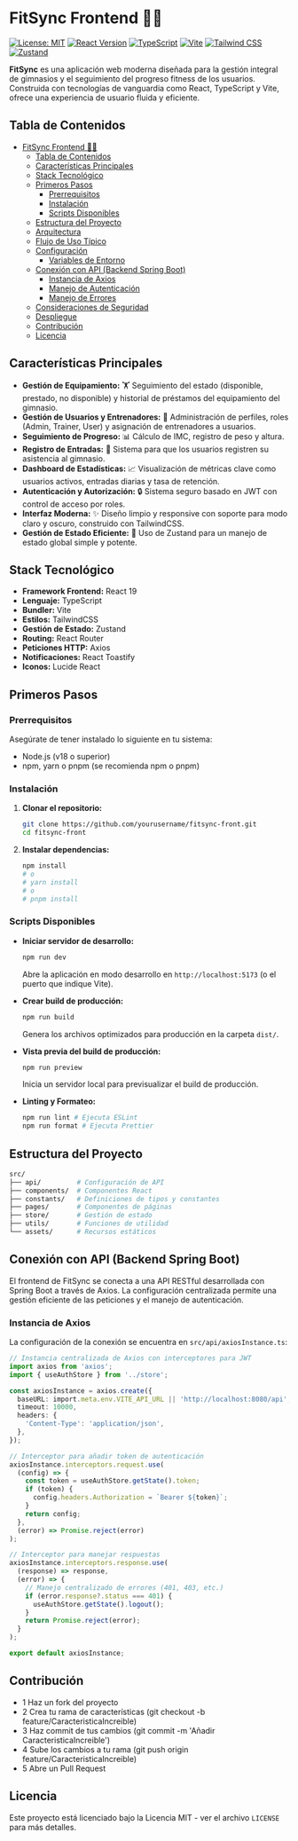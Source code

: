 # FitSync Frontend 🏋️‍♀️

[![License: MIT](https://img.shields.io/badge/License-MIT-blue.svg)](https://opensource.org/licenses/MIT)
[![React Version](https://img.shields.io/badge/React-19-blue?logo=react)](https://react.dev/)
[![TypeScript](https://img.shields.io/badge/TypeScript-5.x-blue?logo=typescript)](https://www.typescriptlang.org/)
[![Vite](https://img.shields.io/badge/Vite-5.x-purple?logo=vite)](https://vitejs.dev/)
[![Tailwind CSS](https://img.shields.io/badge/Tailwind_CSS-3.x-blue?logo=tailwindcss)](https://tailwindcss.com/)
[![Zustand](https://img.shields.io/badge/Zustand-4.x-orange)](https://github.com/pmndrs/zustand)

**FitSync** es una aplicación web moderna diseñada para la gestión integral de gimnasios y el seguimiento del progreso fitness de los usuarios. Construida con tecnologías de vanguardia como React, TypeScript y Vite, ofrece una experiencia de usuario fluida y eficiente.

## Tabla de Contenidos

- [FitSync Frontend 🏋️‍♀️](#fitsync-frontend-️‍♀️)
  - [Tabla de Contenidos](#tabla-de-contenidos)
  - [Características Principales](#características-principales)
  - [Stack Tecnológico](#stack-tecnológico)
  - [Primeros Pasos](#primeros-pasos)
    - [Prerrequisitos](#prerrequisitos)
    - [Instalación](#instalación)
    - [Scripts Disponibles](#scripts-disponibles)
  - [Estructura del Proyecto](#estructura-del-proyecto)
  - [Arquitectura](#arquitectura)
  - [Flujo de Uso Típico](#flujo-de-uso-típico)
  - [Configuración](#configuración)
    - [Variables de Entorno](#variables-de-entorno)
  - [Conexión con API (Backend Spring Boot)](#conexión-con-api-backend-spring-boot)
    - [Instancia de Axios](#instancia-de-axios)
    - [Manejo de Autenticación](#manejo-de-autenticación)
    - [Manejo de Errores](#manejo-de-errores)
  - [Consideraciones de Seguridad](#consideraciones-de-seguridad)
  - [Despliegue](#despliegue)
  - [Contribución](#contribución)
  - [Licencia](#licencia)

## Características Principales

- **Gestión de Equipamiento:** 🏋️ Seguimiento del estado (disponible, prestado, no disponible) y historial de préstamos del equipamiento del gimnasio.
- **Gestión de Usuarios y Entrenadores:** 👥 Administración de perfiles, roles (Admin, Trainer, User) y asignación de entrenadores a usuarios.
- **Seguimiento de Progreso:** 📊 Cálculo de IMC, registro de peso y altura.
- **Registro de Entradas:** 🚪 Sistema para que los usuarios registren su asistencia al gimnasio.
- **Dashboard de Estadísticas:** 📈 Visualización de métricas clave como usuarios activos, entradas diarias y tasa de retención.
- **Autenticación y Autorización:** 🔒 Sistema seguro basado en JWT con control de acceso por roles.
- **Interfaz Moderna:** ✨ Diseño limpio y responsive con soporte para modo claro y oscuro, construido con TailwindCSS.
- **Gestión de Estado Eficiente:** 🐻 Uso de Zustand para un manejo de estado global simple y potente.

## Stack Tecnológico

- **Framework Frontend:** React 19
- **Lenguaje:** TypeScript
- **Bundler:** Vite
- **Estilos:** TailwindCSS
- **Gestión de Estado:** Zustand
- **Routing:** React Router
- **Peticiones HTTP:** Axios
- **Notificaciones:** React Toastify
- **Iconos:** Lucide React

## Primeros Pasos

### Prerrequisitos

Asegúrate de tener instalado lo siguiente en tu sistema:

- Node.js (v18 o superior)
- npm, yarn o pnpm (se recomienda npm o pnpm)

### Instalación

1.  **Clonar el repositorio:**
    ```bash
    git clone https://github.com/yourusername/fitsync-front.git
    cd fitsync-front
    ```
2.  **Instalar dependencias:**
    ```bash
    npm install
    # o
    # yarn install
    # o
    # pnpm install
    ```

### Scripts Disponibles

- **Iniciar servidor de desarrollo:**

  ```bash
  npm run dev
  ```

  Abre la aplicación en modo desarrollo en `http://localhost:5173` (o el puerto que indique Vite).

- **Crear build de producción:**

  ```bash
  npm run build
  ```

  Genera los archivos optimizados para producción en la carpeta `dist/`.

- **Vista previa del build de producción:**

  ```bash
  npm run preview
  ```

  Inicia un servidor local para previsualizar el build de producción.

- **Linting y Formateo:**
  ```bash
  npm run lint # Ejecuta ESLint
  npm run format # Ejecuta Prettier
  ```

## Estructura del Proyecto

```bash
src/
├── api/         # Configuración de API
├── components/  # Componentes React
├── constants/   # Definiciones de tipos y constantes
├── pages/       # Componentes de páginas
├── store/       # Gestión de estado
├── utils/       # Funciones de utilidad
└── assets/      # Recursos estáticos
```

## Conexión con API (Backend Spring Boot)

El frontend de FitSync se conecta a una API RESTful desarrollada con Spring Boot a través de Axios. La configuración centralizada permite una gestión eficiente de las peticiones y el manejo de autenticación.

### Instancia de Axios

La configuración de la conexión se encuentra en `src/api/axiosInstance.ts`:

```typescript
// Instancia centralizada de Axios con interceptores para JWT
import axios from 'axios';
import { useAuthStore } from '../store';

const axiosInstance = axios.create({
  baseURL: import.meta.env.VITE_API_URL || 'http://localhost:8080/api',
  timeout: 10000,
  headers: {
    'Content-Type': 'application/json',
  },
});

// Interceptor para añadir token de autenticación
axiosInstance.interceptors.request.use(
  (config) => {
    const token = useAuthStore.getState().token;
    if (token) {
      config.headers.Authorization = `Bearer ${token}`;
    }
    return config;
  },
  (error) => Promise.reject(error)
);

// Interceptor para manejar respuestas
axiosInstance.interceptors.response.use(
  (response) => response,
  (error) => {
    // Manejo centralizado de errores (401, 403, etc.)
    if (error.response?.status === 401) {
      useAuthStore.getState().logout();
    }
    return Promise.reject(error);
  }
);

export default axiosInstance;
```

## Contribución

- 1 Haz un fork del proyecto
- 2 Crea tu rama de características (git checkout -b feature/CaracteristicaIncreible)
- 3 Haz commit de tus cambios (git commit -m 'Añadir CaracteristicaIncreible')
- 4 Sube los cambios a tu rama (git push origin feature/CaracteristicaIncreible)
- 5 Abre un Pull Request

## Licencia

Este proyecto está licenciado bajo la Licencia MIT - ver el archivo `LICENSE` para más detalles.
